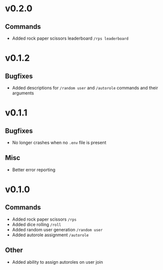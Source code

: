 # v0.2.0
## Commands
- Added rock paper scissors leaderboard `/rps leaderboard`

# v0.1.2
## Bugfixes
- Added descriptions for `/random user` and `/autorole` commands and their arguments

# v0.1.1
## Bugfixes
- No longer crashes when no `.env` file is present

## Misc
- Better error reporting

# v0.1.0
## Commands
- Added rock paper scissors `/rps`
- Added dice rolling `/roll`
- Added random user generation `/random user`
- Added autorole assignment `/autorole`

## Other
- Added ability to assign autoroles on user join